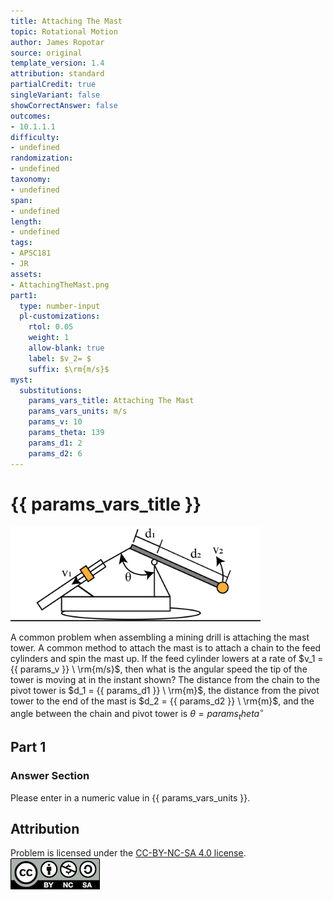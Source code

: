 ```yaml
---
title: Attaching The Mast
topic: Rotational Motion
author: James Ropotar
source: original
template_version: 1.4
attribution: standard
partialCredit: true
singleVariant: false
showCorrectAnswer: false
outcomes:
- 10.1.1.1
difficulty:
- undefined
randomization:
- undefined
taxonomy:
- undefined
span:
- undefined
length:
- undefined
tags:
- APSC181
- JR
assets:
- AttachingTheMast.png
part1:
  type: number-input
  pl-customizations:
    rtol: 0.05
    weight: 1
    allow-blank: true
    label: $v_2= $
    suffix: $\rm{m/s}$
myst:
  substitutions:
    params_vars_title: Attaching The Mast
    params_vars_units: m/s
    params_v: 10
    params_theta: 139
    params_d1: 2
    params_d2: 6
---
```

# {{ params_vars_title }}
<img src="AttachingTheMast.png" width=400>

A common problem when assembling a mining drill is attaching the mast tower.
A common method to attach the mast is to attach a chain to the feed cylinders and spin the mast up.
If the feed cylinder lowers at a rate of $v_1 = {{ params_v }} \ \rm{m/s}$, then what is the angular speed the tip of the tower is moving at in the instant shown?
The distance from the chain to the pivot tower is $d_1 = {{ params_d1 }} \ \rm{m}$, the distance from the pivot tower to the end of the mast is $d_2 = {{ params_d2 }} \ \rm{m}$, and the angle between the chain and pivot tower is $\theta = {{ params_theta }} ^{\circ}$

## Part 1

### Answer Section

Please enter in a numeric value in {{ params_vars_units }}.

## Attribution

Problem is licensed under the [CC-BY-NC-SA 4.0 license](https://creativecommons.org/licenses/by-nc-sa/4.0/).<br> ![The Creative Commons 4.0 license requiring attribution-BY, non-commercial-NC, and share-alike-SA license.](https://raw.githubusercontent.com/firasm/bits/master/by-nc-sa.png)